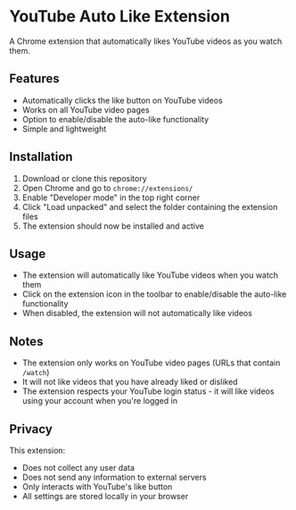 # YouTube Auto Like Extension

A Chrome extension that automatically likes YouTube videos as you watch them.

## Features

- Automatically clicks the like button on YouTube videos
- Works on all YouTube video pages
- Option to enable/disable the auto-like functionality
- Simple and lightweight

## Installation

1. Download or clone this repository
2. Open Chrome and go to `chrome://extensions/`
3. Enable "Developer mode" in the top right corner
4. Click "Load unpacked" and select the folder containing the extension files
5. The extension should now be installed and active

## Usage

- The extension will automatically like YouTube videos when you watch them
- Click on the extension icon in the toolbar to enable/disable the auto-like functionality
- When disabled, the extension will not automatically like videos

## Notes

- The extension only works on YouTube video pages (URLs that contain `/watch`)
- It will not like videos that you have already liked or disliked
- The extension respects your YouTube login status - it will like videos using your account when you're logged in

## Privacy

This extension:
- Does not collect any user data
- Does not send any information to external servers
- Only interacts with YouTube's like button
- All settings are stored locally in your browser
